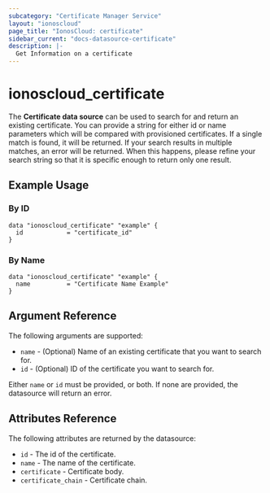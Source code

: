 ```yaml
---
subcategory: "Certificate Manager Service"
layout: "ionoscloud"
page_title: "IonosCloud: certificate"
sidebar_current: "docs-datasource-certificate"
description: |-
  Get Information on a certificate
---
```


# ionoscloud_certificate

The **Certificate data source** can be used to search for and return an existing certificate.
You can provide a string for either id or name parameters which will be compared with provisioned certificates.
If a single match is found, it will be returned. If your search results in multiple matches, an error will be returned.
When this happens, please refine your search string so that it is specific enough to return only one result.

## Example Usage

### By ID
```hcl
data "ionoscloud_certificate" "example" {
  id			= "certificate_id"
}
```

### By Name
```hcl
data "ionoscloud_certificate" "example" {
  name			= "Certificate Name Example"
}
```

## Argument Reference

The following arguments are supported:

* `name` - (Optional) Name of an existing certificate that you want to search for.
* `id` - (Optional) ID of the certificate you want to search for.

Either `name` or `id` must be provided, or both. If none are provided, the datasource will return an error.

## Attributes Reference

The following attributes are returned by the datasource:

* `id` - The id of the certificate.
* `name` - The name of the certificate.
* `certificate` - Certificate body. 
* `certificate_chain` - Certificate chain.
